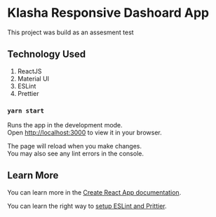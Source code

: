# Klasha Responsive Dashoard App

This project was build as an assesment test

## Technology Used

1. ReactJS
2. Material UI
3. ESLint
4. Prettier

### `yarn start`

Runs the app in the development mode.\
Open [http://localhost:3000](http://localhost:3000) to view it in your browser.

The page will reload when you make changes.\
You may also see any lint errors in the console.

## Learn More

You can learn more in the [Create React App documentation](https://facebook.github.io/create-react-app/docs/getting-started).

You can learn the right way to [setup ESLint and Prittier](https://dev.to/knowankit/setup-eslint-and-prettier-in-react-app-357b).
